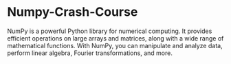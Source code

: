 # Numpy-Crash-Course
NumPy is a powerful Python library for numerical computing. It provides efficient operations on large arrays and matrices, along with a wide range of mathematical functions. With NumPy, you can manipulate and analyze data, perform linear algebra, Fourier transformations, and more.
